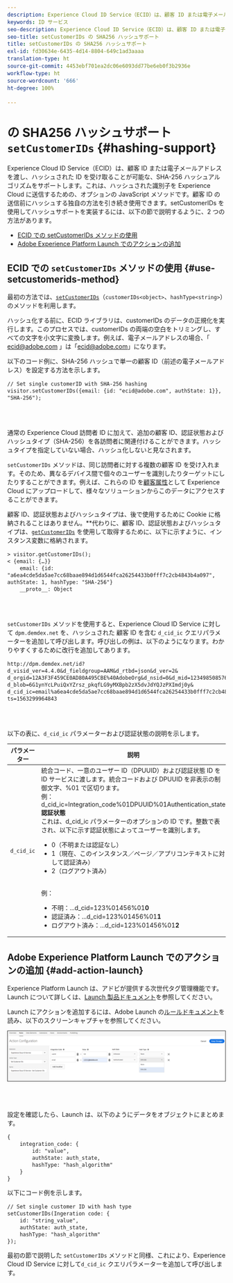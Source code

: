 ```yaml
---
description: Experience Cloud ID Service（ECID）は、顧客 ID または電子メールアドレスを渡し、ハッシュされた ID を受け取ることが可能な、SHA-256 ハッシュアルゴリズムをサポートします。これは、ハッシュされた識別子を Experience Cloud に送信するための、オプションの JavaScript メソッドです。顧客 ID の送信前にハッシュする独自の方法を引き続き使用できます。
keywords: ID サービス
seo-description: Experience Cloud ID Service（ECID）は、顧客 ID または電子メールアドレスを渡し、ハッシュされた ID を受け取ることが可能な、SHA-256 ハッシュアルゴリズムをサポートします。これは、ハッシュされた識別子を Experience Cloud に送信するための、オプションの JavaScript メソッドです。顧客 ID の送信前にハッシュする独自の方法を引き続き使用できます。
seo-title: setCustomerIDs の SHA256 ハッシュサポート
title: setCustomerIDs の SHA256 ハッシュサポート
exl-id: fd30634e-6435-4d14-8804-649c1ad3aaaa
translation-type: ht
source-git-commit: 4453ebf701ea2dc06e6093dd77be6eb0f3b2936e
workflow-type: ht
source-wordcount: '666'
ht-degree: 100%

---
```


# の SHA256 ハッシュサポート `setCustomerIDs` {#hashing-support}

Experience Cloud ID Service（ECID）は、顧客 ID または電子メールアドレスを渡し、ハッシュされた ID を受け取ることが可能な、SHA-256 ハッシュアルゴリズムをサポートします。これは、ハッシュされた識別子を Experience Cloud に送信するための、オプションの JavaScript メソッドです。顧客 ID の送信前にハッシュする独自の方法を引き続き使用できます。setCustomerIDs を使用してハッシュサポートを実装するには、以下の節で説明するように、2 つの方法があります。

* [ECID での setCustomerIDs メソッドの使用](/help/reference/hashing-support.md#use-setcustomerids-method)
* [Adobe Experience Platform Launch でのアクションの追加](/help/reference/hashing-support.md#add-action-launch)

## ECID での `setCustomerIDs` メソッドの使用 {#use-setcustomerids-method}

最初の方法では、[`setCustomerIDs`](/help/library/get-set/setcustomerids.md)（`customerIDs<object>`、`hashType<string>`）のメソッドを利用します。

ハッシュ化する前に、ECID ライブラリは、customerIDs のデータの正規化を実行します。このプロセスでは、customerIDs の両端の空白をトリミングし、すべての文字を小文字に変換します。例えば、電子メールアドレスの場合、「 ecid@adobe.com 」は「ecid@adobe.com」になります。

以下のコード例に、SHA-256 ハッシュで単一の顧客 ID（前述の電子メールアドレス）を設定する方法を示します。

```
// Set single customerID with SHA-256 hashing
visitor.setCustomerIDs({email: {id: "ecid@adobe.com", authState: 1}}, "SHA-256");
```

<br> 

通常の Experience Cloud 訪問者 ID に加えて、追加の顧客 ID、認証状態およびハッシュタイプ（SHA-256）を各訪問者に関連付けることができます。ハッシュタイプを指定していない場合、ハッシュ化しないと見なされます。

`setCustomerIDs` メソッドは、同じ訪問者に対する複数の顧客 ID を受け入れます。そのため、異なるデバイス間で個々のユーザーを識別したりターゲットにしたりすることができます。例えば、これらの ID を[顧客属性](https://docs.adobe.com/content/help/ja-JP/core-services/interface/customer-attributes/attributes.html)として Experience Cloud にアップロードして、様々なソリューションからこのデータにアクセスすることができます。

顧客 ID、認証状態およびハッシュタイプは、後で使用するために Cookie に格納されることはありません。**&#x200B;代わりに、顧客 ID、認証状態およびハッシュタイプは、[`getCustomerIDs`](/help/library/get-set/getcustomerids.md) を使用して取得するために、以下に示すように、インスタンス変数に格納されます。

```
> visitor.getCustomerIDs();
< {email: {…}}
    email: {id: "a6ea4cde5da5ae7cc68baae894d1d6544fca26254433b0fff7c2cb4843b4a097", authState: 1, hashType: "SHA-256"}
    __proto__: Object
```

<br> 

`setCustomerIDs` メソッドを使用すると、Experience Cloud ID Service に対して `dpm.demdex.net` を、ハッシュされた 顧客 ID を含む `d_cid_ic` クエリパラメーターを追加して呼び出します。呼び出しの例は、以下のようになります。わかりやすくするために改行を追加してあります。

```
http://dpm.demdex.net/id?d_visid_ver=4.4.0&d_fieldgroup=AAM&d_rtbd=json&d_ver=2&
d_orgid=12A3F3F459CE0AD80A495CBE%40AdobeOrg&d_nsid=0&d_mid=12349850857640731290890207735189050123&
d_blob=6G1ynYcLPuiQxYZrsz_pkqfLG9yMXBpb2zX5dvJdYQJzPXImdj0y&
d_cid_ic=email%a6ea4cde5da5ae7cc68baae894d1d6544fca26254433b0fff7c2cb4843b4a097%011&
ts=1563299964843
```

<br> 

以下の表に、`d_cid_ic` パラメーターおよび認証状態の説明を示します。

| パラメーター | 説明 |
|------------|----------|
| `d_cid_ic` | 統合コード、一意のユーザー ID（DPUUID）および認証状態 ID を ID サービスに渡します。統合コードおよび DPUUID を非表示の制御文字、%01</code> で区切ります。<br> 例：d_cid_ic=Integration_code%01DPUUID%01Authentication_state</code> <br> <b>認証状態</b> <br> これは、d_cid_ic パラメーターのオプションの ID です。整数で表され、以下に示す認証状態によってユーザーを識別します。<br> <ul><li>0（不明または認証なし）</li><li>1（現在、このインスタンス／ページ／アプリコンテキストに対して認証済み）</li><li>2（ログアウト済み）</li></ul> <br>例：<br> <ul><li>不明：...d_cid=123%01456%01<b>0</b></li><li>認証済み：...d_cid=123%01456%01<b>1</b></li><li>ログアウト済み：...d_cid=123%01456%01<b>2</b></li></ul> |

## Adobe Experience Platform Launch でのアクションの追加 {#add-action-launch}

Experience Platform Launch は、アドビが提供する次世代タグ管理機能です。Launch について詳しくは、[Launch 製品ドキュメント](https://docs.adobe.com/content/help/ja-JP/launch/using/overview.html)を参照してください。

Launch にアクションを追加するには、Adobe Launch の[ルールドキュメント](https://docs.adobe.com/help/ja-JP/launch/using/reference/manage-resources/rules.html)を読み、以下のスクリーンキャプチャを参照してください。

![](/help/reference/assets/hashing-support.png)

<br> 

設定を確認したら、Launch は、以下のようにデータをオブジェクトにまとめます。

```
{
    integration_code: {
        id: "value",
        authState: auth_state,
        hashType: "hash_algorithm"
    }
}
```

以下にコード例を示します。

```
// Set single customer ID with hash type
setCustomerIDs(Ingeration code: {
    id: "string_value",
    authState: auth_state,
    hashType: "hash_algorithm"
});
```

最初の節で説明した `setCustomerIDs` メソッドと同様、これにより、Experience Cloud ID Service に対して`d_cid_ic` クエリパラメーターを追加して呼び出します。
